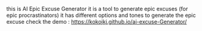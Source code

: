 this is AI Epic Excuse Generator 
it is a tool to generate epic excuses (for epic procrastinators)
it has different options and tones to generate the epic excuse
check the demo : https://kokojkj.github.io/ai-excuse-Generator/
